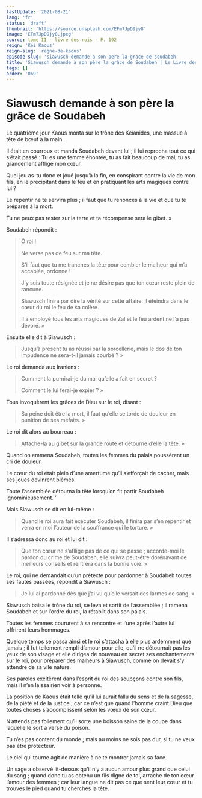 ```yaml
---
lastUpdate: '2021-08-21'
lang: 'fr'
status: 'draft'
thumbnail: 'https://source.unsplash.com/EFm7JpD9jy8'
image: 'EFm7JpD9jy8.jpeg'
source: tome II - livre des rois - P. 192
reign: 'Keï Kaous'
reign-slug: 'regne-de-kaous'
episode-slug: 'siawusch-demande-a-son-pere-la-grace-de-soudabeh'
title: 'Siawusch demande à son père la grâce de Soudabeh | Le Livre des Rois | Shâhnâmeh'
tags: []
order: '069'
---
```


<!-- LTeX: language=fr -->

# Siawusch demande à son père la grâce de Soudabeh

Le quatrième jour Kaous monta sur le trône des Keïanides, une massue à tête de bœuf à la main.

Il était en courroux et manda Soudabeh devant lui ; il lui reprocha tout ce qui s’était passé : Tu es une femme éhontée, tu as fait beaucoup de mal, tu as grandement affligé mon cœur.

Quel jeu as-tu donc et joué jusqu’à la fin, en conspirant contre la vie de mon fils, en le précipitant dans le feu et en pratiquant les arts magiques contre lui ?

Le repentir ne te servira plus ; il faut que tu renonces à la vie et que tu te prépares à la mort.

Tu ne peux pas rester sur la terre et ta récompense sera le gibet. »

Soudabeh répondit :

> Ô roi !
>
> Ne verse pas de feu sur ma tête.
>
> S’il faut que tu me tranches la tête pour combler le malheur qui m’a accablée, ordonne !
>
> J’y suis toute résignée et je ne désire pas que ton cœur reste plein de rancune.
>
> Siawusch finira par dire la vérité sur cette affaire, il éteindra dans le cœur du roi le feu de sa colère.
>
> Il a employé tous les arts magiques de Zal et le feu ardent ne l’a pas dévoré. »

Ensuite elle dit à Siawusch :

> Jusqu’à présent tu as réussi par la sorcellerie, mais le dos de ton impudence ne sera-t-il jamais courbé ? »

Le roi demanda aux Iraniens :

> Comment la pu-nirai-je du mal qu’elle a fait en secret ?
>
> Comment le lui ferai-je expier ? »

Tous invoquèrent les grâces de Dieu sur le roi, disant :

> Sa peine doit être la mort, il faut qu’elle se torde de douleur en punition de ses méfaits. »

Le roi dit alors au bourreau :

> Attache-la au gibet sur la grande route et détourne d’elle la tête. »

Quand on emmena Soudabeh, toutes les femmes du palais poussèrent un cri de douleur.

Le cœur du roi était plein d’une amertume qu’il s’efforçait de cacher, mais ses joues devinrent blêmes.

Toute l’assemblée détourna la tête lorsqu’on fit partir Soudabeh ignominieusement. ’

Mais Siawusch se dit en lui-même :

> Quand le roi aura fait exécuter Soudabeh, il finira par s’en repentir et verra en moi l’auteur de la souffrance qui le torture. »

Il s’adressa donc au roi et lui dit :

> Que ton cœur ne s’afllige pas de ce qui se passe ; accorde-moi le pardon du crime de Soudabeh, elle suivra peut-être dorénavant de meilleurs conseils et rentrera dans la bonne voie. »

Le roi, qui ne demandait qu’un prétexte pour pardonner à Soudabeh toutes ses fautes passées, répondit à Siawusch :

> Je lui ai pardonné dès que j’ai vu qu’elle versait des larmes de sang. »

Siawusch baisa le trône du roi, se leva et sortit de l’assemblée ; il ramena Soudabeh et sur l’ordre du roi, la rétablit dans son palais.

Toutes les femmes coururent à sa rencontre et l’une après l’autre lui offrirent leurs hommages.

Quelque temps se passa ainsi et le roi s’attacha à elle plus ardemment que jamais ; il fut tellement rempli d’amour pour elle, qu’il ne détournait pas les yeux de son visage et elle dirigea de nouveau en secret ses enchantements sur le roi, pour préparer des malheurs à Siawusch, comme on devait s’y attendre de sa vile nature.

Ses paroles excitèrent dans l’esprit du roi des soupçons contre son fils, mais il n’en laissa rien voir à personne.

La position de Kaous était telle qu’il lui aurait fallu du sens et de la sagesse, de la piété et de la justice ; car ce n’est que quand l’homme craint Dieu que toutes choses s’accomplissent selon les vœux de son cœur.

N’attends pas follement qu’il sorte une boisson saine de la coupe dans laquelle le sort a versé du poison.

Tu n’es pas content du monde ; mais au moins ne sois pas dur, si tu ne veux pas être protecteur.

Le ciel qui tourne agit de manière à ne te montrer jamais sa face.

Un sage a observé lit-dessus qu’il n’y a aucun amour plus grand que celui du sang ; quand donc tu as obtenu un fils digne de toi, arrache de ton cœur l’amour des femmes ; car leur langue ne dit pas ce que sent leur cœur et tu trouves le pied quand tu cherches la tête.
